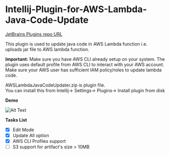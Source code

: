 # Intellij-Plugin-for-AWS-Lambda-Java-Code-Update
[JetBrains Plugins repo URL](https://plugins.jetbrains.com/plugin/9849-aws-lambda-java-code-updater)  

This plugin is used to update java code in AWS Lambda function i.e. uploads jar file to AWS lambda function.

**Important:** Make sure you have AWS CLI already setup on your system. The plugin uses default profile from AWS CLI to interact with your AWS account. Make sure your AWS user has sufficient IAM policy/roles to update lambda code.

AWSLambdaJavaCodeUpdater.zip is plugin file.  
You can install this from Intellij-> Settings-> Plugins-> Install plugin from disk  


  **Demo**  


![Alt Text](https://github.com/raevilman/Intellij-Plugin-for-AWS-Lambda-Java-Code-Update/raw/master/Demo.gif)  



**Tasks List**  

- [x] Edit Mode
- [x] Update All option
- [x] AWS CLI Profiles support
- [ ] S3 support for artifact's size > 10MB
